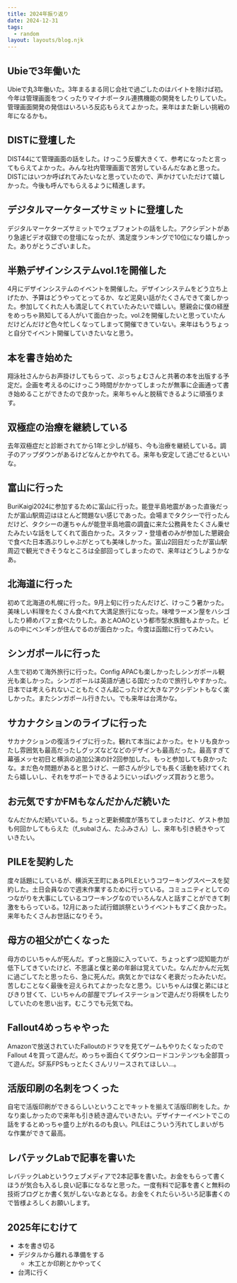 ```yaml
---
title: 2024年振り返り
date: 2024-12-31
tags:
  - random
layout: layouts/blog.njk
---
```


## Ubieで3年働いた

Ubieで丸3年働いた。3年まるまる同じ会社で過ごしたのはバイトを除けば初。今年は管理画面をつくったりマイナポータル連携機能の開発をしたりしていた。管理画面開発の発信はいろいろ反応もらえてよかった。来年はまた新しい挑戦の年になるかも。

## DISTに登壇した

DIST44にて管理画面の話をした。けっこう反響大きくて、参考になったと言ってもらえてよかった。みんな社内管理画面で苦労しているんだなあと思った。DISTにはいつか呼ばれてみたいなと思っていたので、声かけていただけて嬉しかった。今後も呼んでもらえるように精進します。

## デジタルマーケターズサミットに登壇した

デジタルマーケターズサミットでウェブフォントの話をした。アクシデントがあり急遽ビデオ収録での登壇になったが、満足度ランキングで10位になり嬉しかった。ありがとうございました。

## 半熟デザインシステムvol.1を開催した

4月にデザインシステムのイベントを開催した。デザインシステムをどう立ち上げたか、予算はどうやってとってるか、など泥臭い話がたくさんできて楽しかった。参加してくれた人も満足してくれていたみたいで嬉しい。懇親会に僕の経歴をめっちゃ熟知してる人がいて面白かった。vol.2を開催したいと思っていたんだけどんだけど色々忙しくなってしまって開催できていない。来年はもうちょっと自分でイベント開催していきたいなと思う。

## 本を書き始めた

翔泳社さんからお声掛けしてもらって、ぷっちょむさんと共著の本を出版する予定だ。企画を考えるのにけっこう時間がかかってしまったが無事に企画通って書き始めることができたので良かった。来年ちゃんと脱稿できるように頑張ります。

## 双極症の治療を継続している

去年双極症だと診断されてから1年と少しが経ち、今も治療を継続している。調子のアップダウンがあるけどなんとかやれてる。来年も安定して過ごせるといいな。

## 富山に行った

BuriKaigi2024に参加するために富山に行った。能登半島地震があった直後だったが富山駅周辺はほとんど問題ない感じであった。会場までタクシーで行ったんだけど、タクシーの運ちゃんが能登半島地震の調査に来た公務員をたくさん乗せたみたいな話をしてくれて面白かった。スタッフ・登壇者のみが参加した懇親会で食べた日本酒ぶりしゃぶがとっても美味しかった。富山2回目だったが富山駅周辺で観光できそうなところは全部回ってしまったので、来年はどうしようかなあ。

## 北海道に行った

初めて北海道の札幌に行った。9月上旬に行ったんだけど、けっこう暑かった。美味しい料理をたくさん食べれて大満足旅行になった。味噌ラーメン屋をハシゴしたり締めパフェ食べたりした。あとAOAOという都市型水族館もよかった。ビルの中にペンギンが住んでるのが面白かった。今度は函館に行ってみたい。

## シンガポールに行った

人生で初めて海外旅行に行った。Config APACも楽しかったしシンガポール観光も楽しかった。シンガポールは英語が通じる国だったので旅行しやすかった。日本では考えられないこともたくさん起こったけど大きなアクシデントもなく楽しかった。またシンガポール行きたい。でも来年は台湾かな。

## サカナクションのライブに行った

サカナクションの復活ライブに行った。観れて本当によかった。セトリも良かったし雰囲気も最高だったしグッズなどなどのデザインも最高だった。最高すぎて幕張メッセ初日と横浜の追加公演の計2回参加した。もっと参加しても良かったな。まだ色々問題があると思うけど、一郎さんが少しでも長く活動を続けてくれたら嬉しいし、それをサポートできるようにいっぱいグッズ買おうと思う。

## お元気ですかFMもなんだかんだ続いた

なんだかんだ続いている。ちょっと更新頻度が落ちてしまったけど、ゲスト参加も何回かしてもらえた（f_subalさん、たふみさん）し、来年も引き続きやっていきたい。

## PILEを契約した

度々話題にしているが、横浜天王町にあるPILEというコワーキングスペースを契約した。土日会員なので週末作業するために行っている。コミュニティとしてのつながりを大事にしているコワーキングなのでいろんな人と話すことができて刺激をもらっている。12月にあった試行錯誤祭というイベントもすごく良かった。来年もたくさんお世話になりそう。

## 母方の祖父が亡くなった

母方のじいちゃんが死んだ。ずっと施設に入っていて、ちょっとずつ認知能力が低下してきていたけど、不思議と僕と弟の年齢は覚えていた。なんだかんだ元気に過ごしてたと思ったら、急に死んだ。病気とかではなく老衰だったみたいだ。苦しむことなく最後を迎えられてよかったなと思う。じいちゃんは僕と弟にはとびきり甘くて、じいちゃんの部屋でプレイステーションで遊んだり将棋をしたりしていたのを思い出す。むこうでも元気でね。

## Fallout4めっちゃやった

Amazonで放送されていたFalloutのドラマを見てゲームもやりたくなったのでFallout 4を買って遊んだ。めっちゃ面白くてダウンロードコンテンツも全部買って遊んだ。SF系FPSもっとたくさんリリースされてほしい…。

## 活版印刷の名刺をつくった

自宅で活版印刷ができるらしいということでキットを揃えて活版印刷をした。かなり楽しかったので来年も引き続き遊んでいきたい。デザイナーイベントでこの話をするとめっちゃ盛り上がれるのも良い。PILEはこういう汚れてしまいがちな作業ができて最高。

## レバテックLabで記事を書いた

レバテックLabというウェブメディアで2本記事を書いた。お金をもらって書くほうが気合も入るし良い記事になるなと思った。一度有料で記事を書くと無料の技術ブログとか書く気がしないなあとなる。お金をくれたらいろいろ記事書くので皆様よろしくお願いします。

## 2025年にむけて

- 本を書き切る
- デジタルから離れる準備をする
  - 木工とか印刷とかやってく
- 台湾に行く
